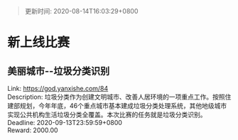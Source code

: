 > 更新时间: 2020-08-14T16:03:29+0800 

# 新上线比赛


## 美丽城市--垃圾分类识别
Link: https://god.yanxishe.com/84  
Description: 垃圾分类作为创建文明城市、改善人居环境的一项重点工作。按照住建部规划，今年年底，46个重点城市基本建成垃圾分类处理系统，其他地级城市实现公共机构生活垃圾分类全覆盖。本次比赛的任务就是垃圾分类识别。  
Deadline: 2020-09-13T23:59:59+0800  
Reward: 2000.00  

